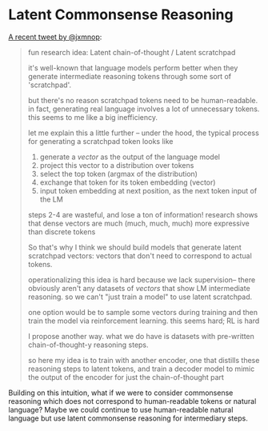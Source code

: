 # Latent Commonsense Reasoning

[A recent tweet by @jxmnop](https://twitter.com/jxmnop/status/1737500671484514423):

> fun research idea: Latent chain-of-thought / Latent scratchpad
>
> it's well-known that language models perform better when they generate
> intermediate reasoning tokens through some sort of 'scratchpad'.
>
> but there's no reason scratchpad tokens need to be human-readable. in fact,
> generating real language involves a lot of unnecessary tokens. this seems to
> me like a big inefficiency.
>
> let me explain this a little further – under the hood, the typical process for
> generating a scratchpad token looks like
>
> 1. generate a *vector* as the output of the language model
> 2. project this vector to a distribution over tokens
> 3. select the top token (argmax of the distribution)
> 4. exchange that token for its token embedding (vector)
> 5. input token embedding at next position, as the next token input of the LM
>
> steps 2-4 are wasteful, and lose a ton of information! research shows that
> dense vectors are much (much, much, much) more expressive than discrete tokens
>
> So that's why I think we should build models that generate latent scratchpad
> vectors: vectors that don't need to correspond to actual tokens.
>
> operationalizing this idea is hard because we lack supervision– there
> obviously aren't any datasets of *vectors* that show LM intermediate
> reasoning. so we can't "just train a model" to use latent scratchpad.
>
> one option would be to sample some vectors during training and then train the
> model via reinforcement learning. this seems hard; RL is hard
>
> I propose another way. what we do have is datasets with pre-written
> chain-of-thought-y reasoning steps.
>
> so here my idea is to train with another encoder, one that distills these
> reasoning steps to latent tokens, and train a decoder model to mimic the
> output of the encoder for just the chain-of-thought part

Building on this intuition, what if we were to consider commonsense reasoning which does not correspond to human-readable tokens or natural language?
Maybe we could continue to use human-readable natural language but use latent commonsense reasoning for intermediary steps.
